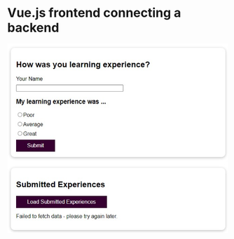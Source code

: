 # Vue.js frontend connecting a backend

<p align="center">
  <img src="https://github.com/marioszocs/vue-connecting-a-backend/blob/master/project_screenshot.jpg" width="600">
</p>
